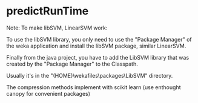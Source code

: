 # predictRunTime 



Note: To make libSVM, LinearSVM work:

To use the libSVM library, you only need to use the "Package Manager" of the weka application and install 
the libSVM package, similar LinearSVM.

Finally from the java project, you have to add the LibSVM library that was created by the "Package Manager"
to the Classpath.

Usually it's in the "(HOME)\wekafiles\packages\LibSVM" directory.

The compression methods implement with scikit learn (use enthought canopy for convenient packages) 
